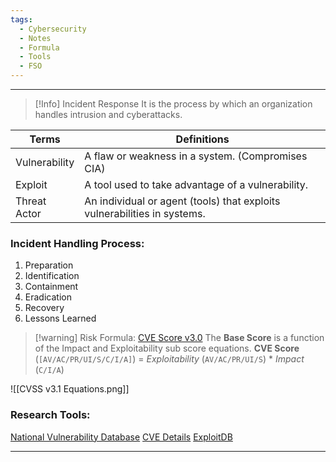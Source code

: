 ```yaml
---
tags:
  - Cybersecurity
  - Notes
  - Formula
  - Tools
  - FSO
---
```

___
>[!Info] Incident Response
>It is the process by which an organization handles intrusion and cyberattacks.

| Terms         | Definitions                                                              |
| ------------- | ------------------------------------------------------------------------ |
| Vulnerability | A flaw or weakness in a system. (Compromises CIA)                        |
| Exploit       | A tool used to take advantage of a vulnerability.                        |
| Threat Actor  | An individual or agent (tools) that exploits vulnerabilities in systems. |
### Incident Handling Process:
1. Preparation
2. Identification
3. Containment
4. Eradication
5. Recovery
6. Lessons Learned

>[!warning] Risk Formula: [CVE Score v3.0](https://nvd.nist.gov/vuln-metrics/cvss/v3-calculator)
>The **Base Score** is a function of the Impact and Exploitability sub score equations.
>**CVE Score** (`[AV/AC/PR/UI/S/C/I/A]`) = *Exploitability* (`AV/AC/PR/UI/S`) * *Impact* (`C/I/A`)

![[CVSS v3.1 Equations.png]]
### Research Tools:
[National Vulnerability Database](https://nvd.nist.gov/)
[CVE Details](https://www.cvedetails.com/)
[ExploitDB](https://www.exploit-db.com/)
___
